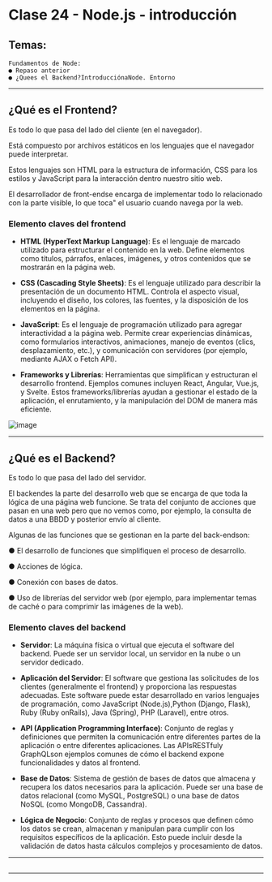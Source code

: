# Clase 24 - Node.js - introducción


## Temas:

```
Fundamentos de Node:
● Repaso anterior
● ¿Quees el Backend?IntroducciónaNode. Entorno
```

---

##  ¿Qué es el Frontend?

Es todo lo que pasa del lado del cliente (en el navegador).

Está compuesto por archivos estáticos en los lenguajes que el navegador puede interpretar. 

Estos lenguajes son HTML para la estructura de información, CSS para los estilos y JavaScript para la interacción dentro nuestro sitio web.

El desarrollador de front-endse encarga de implementar todo lo relacionado con la parte visible, lo que toca" el usuario cuando navega por la web.

### Elemento claves del frontend

- **HTML (HyperText Markup Language)**: Es el lenguaje de marcado utilizado para estructurar el contenido en la web. Define elementos como títulos, párrafos, enlaces, imágenes, y otros contenidos que se mostrarán en la página web.
  
- **CSS (Cascading Style Sheets)**: Es el lenguaje utilizado para describir la presentación de un documento HTML. Controla el aspecto visual, incluyendo el diseño, los colores, las fuentes, y la disposición de los elementos en la página.

- **JavaScript**: Es el lenguaje de programación utilizado para agregar interactividad a la página web. Permite crear experiencias dinámicas, como formularios interactivos, animaciones, manejo de eventos (clics, desplazamiento, etc.), y comunicación con servidores (por ejemplo, mediante AJAX o Fetch API).

- **Frameworks y Librerías**: Herramientas que simplifican y estructuran el desarrollo frontend. Ejemplos comunes incluyen React, Angular, Vue.js, y Svelte. Estos frameworks/librerías ayudan a gestionar el estado de la aplicación, el enrutamiento, y la manipulación del DOM de manera más eficiente.

![image](https://github.com/eugenia1984/node/assets/72580574/7efcb736-0288-46c3-b093-832a6b3492a8)

----

## ¿Qué es el Backend?

Es todo lo que pasa del lado del servidor.

El backendes la parte del desarrollo web que se encarga de que toda la lógica de una página web funcione. Se trata del conjunto de acciones que pasan en una web pero que no vemos como, por ejemplo, la consulta de datos a una BBDD y posterior envío al cliente.

Algunas de las funciones que se gestionan en la parte del back-endson:

● El desarrollo de funciones que simplifiquen el proceso de desarrollo.

● Acciones de lógica.

● Conexión con bases de datos.

● Uso de librerías del servidor web (por ejemplo, para implementar temas de caché o para comprimir las imágenes de la web).

### Elemento claves del backend

- **Servidor**: La máquina física o virtual que ejecuta el software del backend. Puede ser un servidor local, un servidor en la nube o un servidor dedicado.

- **Aplicación del Servidor**: El software que gestiona las solicitudes de los clientes (generalmente el frontend) y proporciona las respuestas adecuadas. Este software puede estar desarrollado en varios lenguajes de programación, como JavaScript (Node.js),Python (Django, Flask), Ruby (Ruby onRails), Java (Spring), PHP (Laravel), entre otros.

- **API (Application Programming Interface)**: Conjunto de reglas y definiciones que permiten la comunicación entre diferentes partes de la aplicación o entre diferentes aplicaciones. Las APIsRESTfuly GraphQLson ejemplos comunes de cómo el backend expone funcionalidades y datos al frontend.

- **Base de Datos**: Sistema de gestión de bases de datos que almacena y recupera los datos necesarios para la aplicación. Puede ser una base de datos relacional (como MySQL, PostgreSQL) o una base de datos NoSQL (como MongoDB, Cassandra).

- **Lógica de Negocio**: Conjunto de reglas y procesos que definen cómo los datos se crean, almacenan y manipulan para cumplir con los requisitos específicos de la aplicación. Esto puede incluir desde la validación de datos hasta cálculos complejos y procesamiento de datos.

---

##

---
